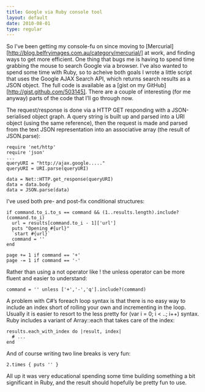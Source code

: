 ```yaml
---
title: Google via Ruby console tool
layout: default
date: 2010-08-01
type: regular
---
```


So I’ve been getting my console-fu on since moving to [Mercurial][http://blog.belfryimages.com.au/category/mercurial/] at work, and finding ways to get more efficient. One thing that bugs me is having to spend time grabbing the mouse to search Google via a browser. I’ve also wanted to spend some time with Ruby, so to acheive both goals I wrote a little script that uses the Google AJAX Search API, which returns search results as a JSON object. The full code is available as a [gist on my GitHub][http://gist.github.com/503145]. There are a couple of interesting (for me anyway) parts of the code that I’ll go through now.

The request/response is done via a HTTP GET responding with a JSON-serialised object graph. A query string is built up and parsed into a URI object (using the same reference), then the request is made and parsed from the text JSON representation into an associative array (the result of JSON.parse):

	require 'net/http'
	require 'json'
	...
	queryURI = "http://ajax.google....."
	queryURI = URI.parse(queryURI)
	 
	data = Net::HTTP.get_response(queryURI)
	data = data.body
	data = JSON.parse(data)

I’ve used both pre- and post-fix conditional structures:

	if command.to_i.to_s == command && (1..results.length).include?(command.to_i)
	  url = results[command.to_i - 1]['url']
	  puts "Opening #{url}"
	  `start #{url}`
	  command = ''
	end
	 
	page += 1 if command == '+'
	page -= 1 if command == '-'

Rather than using a not operator like ! the unless operator can be more fluent and easier to understand:

	command = '' unless ['+','-','q'].include?(command)

A problem with C#’s foreach loop syntax is that there is no easy way to include an index short of rolling your own and incrementing in the loop. Usually it is easier to resort to the less pretty for (var i = 0; i < ..; i++) syntax. Ruby includes a variant of Array::each that takes care of the index:

	results.each_with_index do |result, index|
	  # ...
	end

And of course writing two line breaks is very fun:

	2.times { puts '' }

All up it was very educational spending some time building something a bit significant in Ruby, and the result should hopefully be pretty fun to use.

